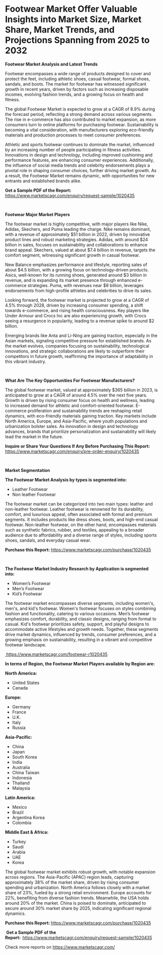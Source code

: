 <p><h1>Footwear Market Offer Valuable Insights into Market Size, Market Share, Market Trends, and Projections Spanning from 2025 to 2032</h1></p><p><strong>Footwear Market Analysis and Latest Trends</strong></p>
<p><p>Footwear encompasses a wide range of products designed to cover and protect the feet, including athletic shoes, casual footwear, formal shoes, sandals, and boots. The market for footwear has witnessed significant growth in recent years, driven by factors such as increasing disposable incomes, evolving fashion trends, and a growing focus on health and fitness.</p><p>The global Footwear Market is expected to grow at a CAGR of 8.9% during the forecast period, reflecting a strong demand across various segments. The rise in e-commerce has also contributed to market expansion, as more consumers turn to online platforms for purchasing footwear. Sustainability is becoming a vital consideration, with manufacturers exploring eco-friendly materials and production processes to meet consumer preferences.</p><p>Athletic and sports footwear continues to dominate the market, influenced by an increasing number of people participating in fitness activities. Innovations in design and technology, including improved cushioning and performance features, are enhancing consumer experiences. Additionally, the influence of social media trends and celebrity endorsements plays a pivotal role in shaping consumer choices, further driving market growth. As a result, the Footwear Market remains dynamic, with opportunities for new entrants and established brands alike.</p></p>
<p><strong>Get a Sample PDF of the Report:&nbsp;</strong> <a href="https://www.marketscagr.com/enquiry/request-sample/1020435?utm_campaign=3277&utm_medium=2&utm_source=Github&utm_content=ia&utm_term=04042025&utm_id=footwear">https://www.marketscagr.com/enquiry/request-sample/1020435</a></p>
<p>&nbsp;</p>
<p><strong>Footwear Major Market Players</strong></p>
<p><p>The footwear market is highly competitive, with major players like Nike, Adidas, Skechers, and Puma leading the charge. Nike remains dominant, with a revenue of approximately $51 billion in 2022, driven by innovative product lines and robust marketing strategies. Adidas, with around $24 billion in sales, focuses on sustainability and collaborations to enhance brand appeal. Skechers, valued at about $7.4 billion in revenue, targets the comfort segment, witnessing significant growth in casual footwear.</p><p>New Balance emphasizes performance and lifestyle, reporting sales of about $4.5 billion, with a growing focus on technology-driven products. Asics, well-known for its running shoes, generated around $3 billion in revenue, and is expanding its market presence through enhanced e-commerce strategies. Puma, with revenues near $8 billion, leverages endorsements from high-profile athletes and celebrities to drive its sales.</p><p>Looking forward, the footwear market is projected to grow at a CAGR of 4.5% through 2028, driven by increasing consumer spending, a shift towards e-commerce, and rising health consciousness. Key players like Under Armour and Crocs Inc are also experiencing growth, with Crocs seeing a resurgence in popularity, leading to a revenue spike to around $2 billion.</p><p>Emerging brands like Anta and Li-Ning are gaining traction, especially in the Asian markets, signaling competitive pressure for established brands. As the market evolves, companies focusing on sustainability, technological innovations, and strategic collaborations are likely to outperform their competitors in future growth, reaffirming the importance of adaptability in this vibrant industry.</p></p>
<p>&nbsp;</p>
<p><strong>What Are The Key Opportunities For Footwear Manufacturers?</strong></p>
<p><p>The global footwear market, valued at approximately $365 billion in 2023, is anticipated to grow at a CAGR of around 4.5% over the next five years. Growth is driven by rising consumer focus on health and wellness, leading to increased demand for athletic and comfort-oriented footwear. E-commerce proliferation and sustainability trends are reshaping retail dynamics, with eco-friendly materials gaining traction. Key markets include North America, Europe, and Asia-Pacific, where youth populations and urbanization bolster sales. As innovation in design and technology advances, brands that prioritize personalization and sustainability will likely lead the market in the future.</p></p>
<p><strong>Inquire or Share Your Questions If Any Before Purchasing This Report:</strong> <a href="https://www.marketscagr.com/enquiry/pre-order-enquiry/1020435?utm_campaign=3277&utm_medium=2&utm_source=Github&utm_content=ia&utm_term=04042025&utm_id=footwear">https://www.marketscagr.com/enquiry/pre-order-enquiry/1020435</a></p>
<p>&nbsp;</p>
<p><strong>Market Segmentation</strong></p>
<p><strong>The Footwear Market Analysis by types is segmented into:</strong></p>
<p><ul><li>Leather Footwear</li><li>Non leather Footwear</li></ul></p>
<p><p>The footwear market can be categorized into two main types: leather and non-leather footwear. Leather footwear is renowned for its durability, comfort, and luxurious appeal, often associated with formal and premium segments. It includes products like dress shoes, boots, and high-end casual footwear. Non-leather footwear, on the other hand, encompasses materials such as synthetic fabrics, rubber, and textiles, appealing to a broader audience due to affordability and a diverse range of styles, including sports shoes, sandals, and everyday casual wear.</p></p>
<p><strong>Purchase this Report:&nbsp;</strong><a href="https://www.marketscagr.com/purchase/1020435?utm_campaign=3277&utm_medium=2&utm_source=Github&utm_content=ia&utm_term=04042025&utm_id=footwear">https://www.marketscagr.com/purchase/1020435</a></p>
<p>&nbsp;</p>
<p><strong>The Footwear Market Industry Research by Application is segmented into:</strong></p>
<p><ul><li>Women’s Footwear</li><li>Men’s Footwear</li><li>Kid’s Footwear</li></ul></p>
<p><p>The footwear market encompasses diverse segments, including women's, men's, and kid's footwear. Women's footwear focuses on styles combining fashion and functionality, catering to various occasions. Men’s footwear emphasizes comfort, durability, and classic designs, ranging from formal to casual. Kid's footwear prioritizes safety, support, and playful designs to accommodate active lifestyles and growth needs. Together, these segments drive market dynamics, influenced by trends, consumer preferences, and a growing emphasis on sustainability, resulting in a vibrant and competitive footwear landscape.</p></p>
<p><a href="https://www.marketscagr.com/footwear-r1020435?utm_campaign=3277&utm_medium=2&utm_source=Github&utm_content=ia&utm_term=04042025&utm_id=footwear">&nbsp;https://www.marketscagr.com/footwear-r1020435</a></p>
<p><strong>In terms of Region, the Footwear Market Players available by Region are:</strong></p>
<p>
    <p> <strong> North America: </strong>
        <ul>
            <li>United States</li>
            <li>Canada</li>
        </ul>
        </p> 
    <p> <strong> Europe: </strong>
        <ul>
            <li>Germany</li>
            <li>France</li>
            <li>U.K.</li>
            <li>Italy</li>
            <li>Russia</li>
        </ul>
        </p> 
    <p> <strong> Asia-Pacific: </strong>
        <ul>
            <li>China</li>
            <li>Japan</li>
            <li>South Korea</li>
            <li>India</li>
            <li>Australia</li>
            <li>China Taiwan</li>
            <li>Indonesia</li>
            <li>Thailand</li>
            <li>Malaysia</li>
        </ul>
        </p> 
    <p> <strong> Latin America: </strong>
        <ul>
            <li>Mexico</li>
            <li>Brazil</li>
            <li>Argentina Korea</li>
            <li>Colombia</li>
        </ul>
        </p> 
    <p> <strong> Middle East & Africa: </strong>
        <ul>
            <li>Turkey</li>
            <li>Saudi</li>
            <li>Arabia</li>
            <li>UAE</li>
            <li>Korea</li>
        </ul>
    </p>
    </p>
<p><p>The global footwear market exhibits robust growth, with notable expansion across regions. The Asia-Pacific (APAC) region leads, capturing approximately 38% of the market share, driven by rising consumer spending and urbanization. North America follows closely with a market share of 23%, fueled by a strong retail environment. Europe accounts for 22%, benefiting from diverse fashion trends. Meanwhile, the USA holds around 20% of the market. China is poised to dominate, anticipated to secure around 30% market share by 2025, indicating significant regional dynamics.</p></p>
<p><strong>Purchase this Report: </strong><a href="https://www.marketscagr.com/purchase/1020435?utm_campaign=3277&utm_medium=2&utm_source=Github&utm_content=ia&utm_term=04042025&utm_id=footwear">https://www.marketscagr.com/purchase/1020435</a></p>
<p>&nbsp;<strong>Get a Sample PDF of the Report:&nbsp;&nbsp;</strong><a href="https://www.marketscagr.com/enquiry/request-sample/1020435?utm_campaign=3277&utm_medium=2&utm_source=Github&utm_content=ia&utm_term=04042025&utm_id=footwear">https://www.marketscagr.com/enquiry/request-sample/1020435</a></p>
<p><strong></strong></p>
<p>Check more reports on <a href="https://www.marketscagr.com/?utm_campaign=3277&utm_medium=2&utm_source=Github&utm_content=ia&utm_term=04042025&utm_id=footwear">https://www.marketscagr.com/</a></p>